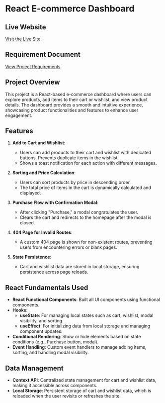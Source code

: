 # React E-commerce Dashboard

## Live Website
[Visit the Live Site]()

## Requirement Document
[View Project Requirements](https://docs.google.com/document/d/1SCm1-metHXA_8Iika7R8UDcJZQGtDEKW-P2ieXQw5UE/edit?usp=sharing)

## Project Overview
This project is a React-based e-commerce dashboard where users can explore products, add items to their cart or wishlist, and view product details. The dashboard provides a smooth and intuitive experience, showcasing product functionalities and features to enhance user engagement.

## Features
1. **Add to Cart and Wishlist**:
   - Users can add products to their cart and wishlist with dedicated buttons. Prevents duplicate items in the wishlist.
   - Shows a toast notification for each action with different messages.

2. **Sorting and Price Calculation**:
   - Users can sort products by price in descending order.
   - The total price of items in the cart is dynamically calculated and displayed.

3. **Purchase Flow with Confirmation Modal**:
   - After clicking "Purchase," a modal congratulates the user.
   - Clears the cart and redirects to the homepage after the modal is closed.

4. **404 Page for Invalid Routes**:
   - A custom 404 page is shown for non-existent routes, preventing users from encountering errors or blank pages.

5. **State Persistence**:
   - Cart and wishlist data are stored in local storage, ensuring persistence across page reloads.

## React Fundamentals Used
- **React Functional Components**: Built all UI components using functional components.
- **Hooks**:
  - **useState**: For managing local states such as cart, wishlist, modal visibility, and sorting.
  - **useEffect**: For initializing data from local storage and managing component updates.
- **Conditional Rendering**: Show or hide elements based on state conditions (e.g., Purchase button, modal).
- **Event Handling**: Custom event handlers to manage adding items, sorting, and handling modal visibility.

## Data Management
- **Context API**: Centralized state management for cart and wishlist data, making it accessible across components.
- **Local Storage**: Persistent storage of cart and wishlist data, which is reloaded when the user revisits or refreshes the site.

